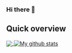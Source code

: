 ### Hi there 👋

## Quick overview
<a href="https://github.com/anuraghazra/github-readme-stats">
  <img align="center" src="https://github-readme-stats.anuraghazra1.vercel.app/api/top-langs/?username=marianoimRixsus" />
</a>
<a href="https://github.com/anuraghazra/github-readme-stats">
  <img align="center" src="https://github-readme-stats.anuraghazra1.vercel.app/api?username=marianoimRixsus&show_icons=true&line_height=27&include_all_commits=true&count_private=true" alt="My github stats" />
</a> 

